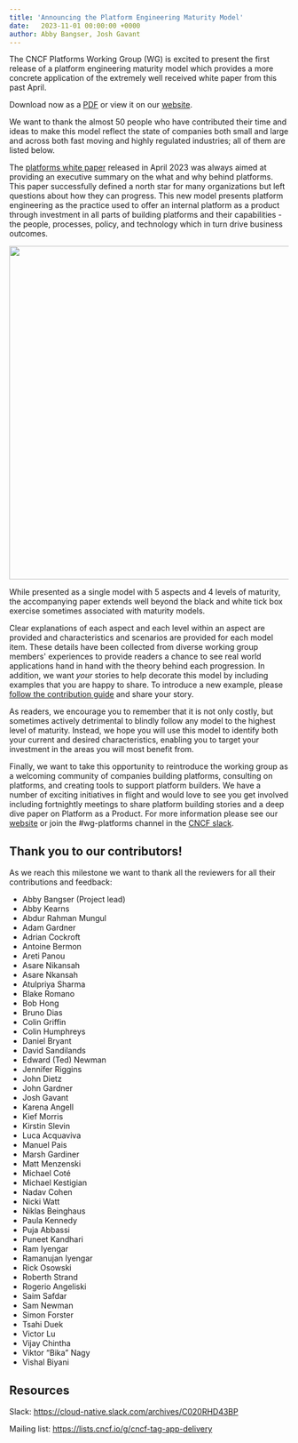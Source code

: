```yaml
---
title: 'Announcing the Platform Engineering Maturity Model'
date:   2023-11-01 00:00:00 +0000
author: Abby Bangser, Josh Gavant
---
```


The CNCF Platforms Working Group (WG) is excited to present the first release of a platform engineering maturity model which provides a more concrete application of the extremely well received white paper from this past April.

Download now as a [PDF](https://github.com/cncf/tag-app-delivery/raw/main/platforms-maturity-model/v1/assets/platform-eng-maturity-model-v1.0.pdf) or view it on our [website](https://tag-app-delivery.cncf.io/whitepapers/platform-eng-maturity-model/).

We want to thank the almost 50 people who have contributed their time and ideas to make this model reflect the state of companies both small and large and across both fast moving and highly regulated industries; all of them are listed below.

The [platforms white paper](https://tag-app-delivery.cncf.io/whitepapers/platforms/) released in April 2023 was always aimed at providing an executive summary on the what and why behind platforms. This paper successfully defined a north star for many organizations but left questions about how they can progress. This new model presents platform engineering as the practice used to offer an internal platform as a product through investment in all parts of building platforms and their capabilities - the people, processes, policy, and technology which in turn drive business outcomes.

<img src="../assets/platforms-mm-v1-table.png" width=600px /><br/>

While presented as a single model with 5 aspects and 4 levels of maturity, the accompanying paper extends well beyond the black and white tick box exercise sometimes associated with maturity models.

Clear explanations of each aspect and each level within an aspect are provided and  characteristics and scenarios are provided for each model item. These details have been collected from diverse working group members' experiences to provide readers a chance to see real world applications hand in hand with the theory behind each progression. In addition, we want _your_ stories to help decorate this model by including examples that you are happy to share. To introduce a new example, please [follow the contribution guide](https://tag-app-delivery.cncf.io/contribute/platform-maturity-model-examples/) and share your story.

As readers, we encourage you to remember that it is not only costly, but sometimes actively detrimental to blindly follow any model to the highest level of maturity. Instead, we hope you will use this model to identify both your current and desired characteristics, enabling you to target your investment in the areas you will most benefit from.

Finally, we want to take this opportunity to reintroduce the working group as a welcoming community of companies building platforms, consulting on platforms, and creating tools to support platform builders. We have a number of exciting initiatives in flight and would love to see you get involved including fortnightly meetings to share platform building stories and a deep dive paper on Platform as a Product. For more information please see our [website](https://appdelivery.cncf.io) or join the #wg-platforms channel in the [CNCF slack](https://slack.cncf.io/).

## Thank you to our contributors!

As we reach this milestone we want to thank all the reviewers for all their contributions and feedback:

* Abby Bangser (Project lead)
* Abby Kearns
* Abdur Rahman Mungul
* Adam Gardner
* Adrian Cockroft
* Antoine Bermon
* Areti Panou
* Asare Nikansah
* Asare Nkansah
* Atulpriya Sharma
* Blake Romano
* Bob Hong
* Bruno Dias
* Colin Griffin
* Colin Humphreys
* Daniel Bryant
* David Sandilands
* Edward (Ted) Newman
* Jennifer Riggins
* John Dietz
* John Gardner
* Josh Gavant
* Karena Angell
* Kief Morris
* Kirstin Slevin
* Luca Acquaviva
* Manuel Pais
* Marsh Gardiner
* Matt Menzenski
* Michael Coté
* Michael Kestigian
* Nadav Cohen
* Nicki Watt
* Niklas Beinghaus
* Paula Kennedy
* Puja Abbassi
* Puneet Kandhari
* Ram Iyengar
* Ramanujan Iyengar
* Rick Osowski
* Roberth Strand
* Rogerio Angeliski
* Saim Safdar
* Sam Newman
* Simon Forster
* Tsahi Duek
* Victor Lu
* Vijay Chintha
* Viktor “Bika” Nagy
* Vishal Biyani

## Resources

Slack: https://cloud-native.slack.com/archives/C020RHD43BP

Mailing list: https://lists.cncf.io/g/cncf-tag-app-delivery
